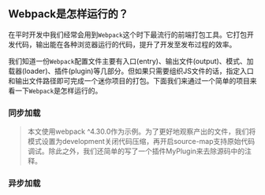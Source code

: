 ## Webpack是怎样运行的？

在平时开发中我们经常会用到`Webpack`这个时下最流行的前端打包工具。它打包开发代码，输出能在各种浏览器运行的代码，提升了开发至发布过程的效率。

我们知道一份`Webpack`配置文件主要有入口(entry)、输出文件(output)、模式、加载器(loader)、插件(plugin)等几部分。但如果只需要组织JS文件的话，指定入口和输出文件路径即可完成一个迷你项目的打包。下面我们来通过一个简单的项目来看一下`Webpack`是怎样运行的。

### 同步加载

> 本文使用webpack ^4.30.0作为示例。为了更好地观察产出的文件，我们将模式设置为development关闭代码压缩，再开启source-map支持原始代码调试。除此之外，我们还简单的写了一个插件MyPlugin来去除源码中的注释。

### 异步加载